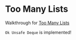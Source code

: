# Too Many Lists

Walkthrough for [Too Many Lists](https://rust-unofficial.github.io/too-many-lists/)

`Ok Unsafe Deque` is implemented!
